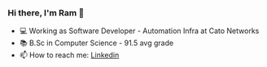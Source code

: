 ### Hi there, I'm Ram 👋
- 💻  Working as Software Developer - Automation Infra at Cato Networks
- 📚  B.Sc in Computer Science - 91.5 avg grade
- 📫  How to reach me:
[Linkedin](https://www.linkedin.com/in/ram-sarfian/)
<!--
**ramsar7002/ramsar7002** is a ✨ _special_ ✨ repository because its `README.md` (this file) appears on your GitHub profile.

Here are some ideas to get you started:

- 🔭 I’m currently working on ...
- 🌱 I’m currently learning ...
- 👯 I’m looking to collaborate on ...
- 🤔 I’m looking for help with ...
- 💬 Ask me about ...
- 📫 How to reach me: ...
- 😄 Pronouns: ...
- ⚡ Fun fact: ...
-->
